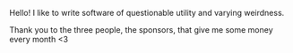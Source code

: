 Hello! I like to write software of questionable utility and varying weirdness.

Thank you to the three people, the sponsors, that give me some money every month <3